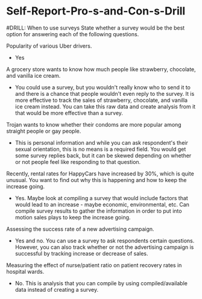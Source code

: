 # Self-Report-Pro-s-and-Con-s-Drill

#DRILL: When to use surveys State whether a survey would be the best option for answering each of the following questions.

Popularity of various Uber drivers. 
- Yes

A grocery store wants to know how much people like strawberry, chocolate, and vanilla ice cream. 
- You could use a survey, but you wouldn't really know who to send it to and there is a chance that people wouldn't even reply to the survey.  It is more effective to track the sales of strawberry, chocolate, and vanilla ice cream instead.  You can take this raw data and create analysis from it that would be more effective than a survey.

Trojan wants to know whether their condoms are more popular among straight people or gay people. 
- This is personal information and while you can ask respondent's their sexual orientation, this is no means is a required field.  You would get some survey replies back, but it can be skewed depending on whether or not people feel like responding to that question.

Recently, rental rates for HappyCars have increased by 30%, which is quite unusual. You want to find out why this is happening and how to keep the increase going. 
- Yes.  Maybe look at compiling a survey that would include factors that would lead to an increase - maybe economic, environmental, etc.  Can compile survey results to gather the information in order to put into motion sales plays to keep the increase going.

Assessing the success rate of a new advertising campaign. 
- Yes and no.  You can use a survey to ask respondents certain questions.  However, you can also track whether or not the advertising campaign is successful by tracking increase or decrease of sales.

Measuring the effect of nurse/patient ratio on patient recovery rates in hospital wards.
- No.  This is analysis that you can compile by using compiled/available data instead of creating a survey.
